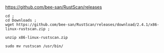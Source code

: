 https://github.com/bee-san/RustScan/releases

```
cd ;
cd Downloads ;
wget https://github.com/bee-san/RustScan/releases/download/2.4.1/x86-linux-rustscan.zip ;
```

```
unzip x86-linux-rustscan.zip
```

```
sudo mv rustscan /usr/bin/
```
